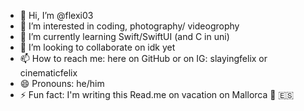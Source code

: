 - 👋 Hi, I’m @flexi03 
- 👀 I’m interested in coding, photography/ videogrophy 
- 🌱 I’m currently learning Swift/SwiftUI (and C in uni)
- 💞️ I’m looking to collaborate on idk yet
- 📫 How to reach me: here on GitHub or on IG: slayingfelix or cinematicfelix
- 😄 Pronouns: he/him
- ⚡ Fun fact: I'm writing this Read.me on vacation on Mallorca 🕺 🇪🇸

<!---
flexi03/flexi03 is a ✨ special ✨ repository because its `README.md` (this file) appears on your GitHub profile.
You can click the Preview link to take a look at your changes.
--->
